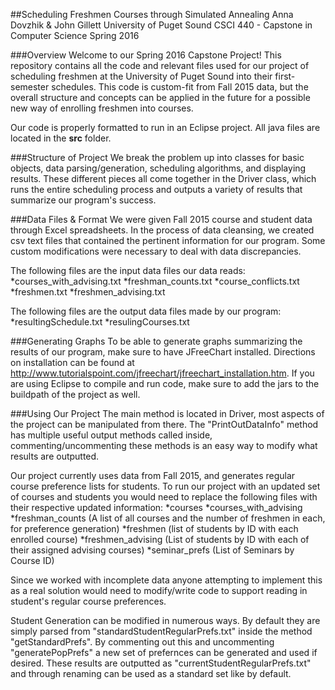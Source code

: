 ##Scheduling Freshmen Courses through Simulated Annealing
Anna Dovzhik & John Gillett
University of Puget Sound
CSCI 440 - Capstone in Computer Science
Spring 2016

###Overview
Welcome to our Spring 2016 Capstone Project! This repository contains all the code and relevant files used for our project of scheduling freshmen at the University of Puget Sound into their first-semester schedules. This code is custom-fit from Fall 2015 data, but the overall structure and concepts can be applied in the future for a possible new way of enrolling freshmen into courses.

Our code is properly formatted to run in an Eclipse project. All java files are located in the **src** folder. 

###Structure of Project
We break the problem up into classes for basic objects, data parsing/generation, scheduling algorithms, and displaying results. These different pieces all come together in the Driver class, which runs the entire scheduling process and outputs a variety of results that summarize our program's success.

###Data Files & Format
We were given Fall 2015 course and student data through Excel spreadsheets. In the process of data cleansing, we created csv text files that contained the pertinent information for our program. Some custom modifications were necessary to deal with data discrepancies. 

The following files are the input data files our data reads: 
*courses_with_advising.txt
*freshman_counts.txt
*course_conflicts.txt
*freshmen.txt
*freshmen_advising.txt

The following files are the output data files made by our program:
*resultingSchedule.txt
*resulingCourses.txt

###Generating Graphs
To be able to generate graphs summarizing the results of our program, make sure to have JFreeChart installed. Directions on installation can be found at http://www.tutorialspoint.com/jfreechart/jfreechart_installation.htm. If you are using Eclipse to compile and run code, make sure to add the jars to the buildpath of the project as well.

###Using Our Project
The main method is located in Driver, most aspects of the project can be manipulated from there. 
The "PrintOutDataInfo" method has multiple useful output methods called inside, commenting/uncommenting these methods is an easy way to modify what results are outputted. 

Our project currently uses data from Fall 2015, and generates regular course preference lists for students. To run our project with an updated set of courses and students you would need to replace the following files with their respective updated information:
*courses 
*courses_with_advising
*freshman_counts (A list of all courses and the number of freshmen in each, for preference generation)
*freshmen (list of students by ID with each enrolled course)
*freshmen_advising (List of students by ID with each of their assigned advising courses)
*seminar_prefs (List of Seminars by Course ID)

Since we worked with incomplete data anyone attempting to implement this as a real solution would need to modify/write code to support reading in student's regular course preferences. 

Student Generation can be modified in numerous ways. By default they are simply parsed from "standardStudentRegularPrefs.txt" inside the method "getStandardPrefs". By commenting out this and uncommenting "generatePopPrefs" a new set of prefernces can be generated and used if desired. These results are outputted as "currentStudentRegularPrefs.txt" and through renaming can be used as a standard set like by default. 